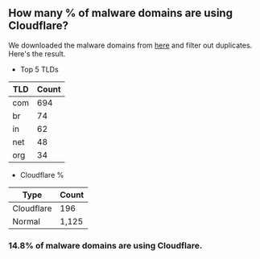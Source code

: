 ## How many % of malware domains are using Cloudflare?


We downloaded the malware domains from [here](https://urlhaus.abuse.ch) and filter out duplicates.
Here's the result.


[//]: # (start replacement)


- Top 5 TLDs

| TLD | Count |
| --- | --- |
| com | 694 |
| br | 74 |
| in | 62 |
| net | 48 |
| org | 34 |


- Cloudflare %

| Type | Count |
| --- | --- |
| Cloudflare | 196 |
| Normal | 1,125 |


### 14.8% of malware domains are using Cloudflare.